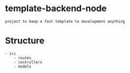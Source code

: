 # template-backend-node
    project to keep a fast template to development anything
    
# Structure
    - src
        - routes
        - controllers
        - models